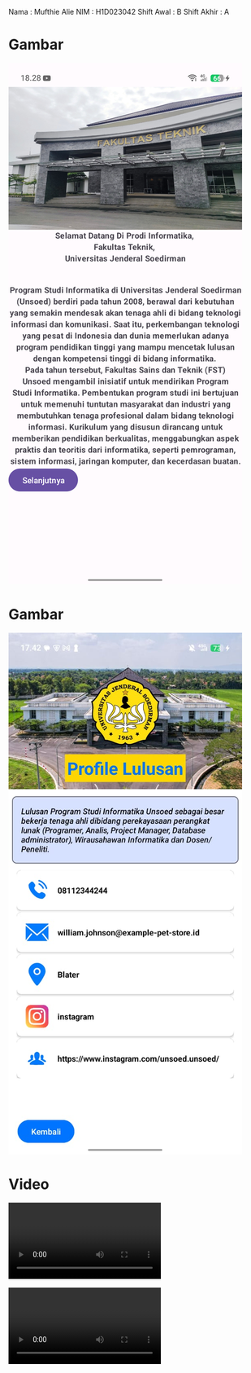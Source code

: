 Nama : Mufthie Alie
NIM  : H1D023042
Shift Awal : B
Shift Akhir : A

# Gambar
![Pertemuan2](ScreenShoot/Pertemuan2.png)

# Gambar
![Pertemuan3](ScreenShoot/Pertemuan3.jpg)


# Video
![Pertemuan3](ScreenShoot/Pertemuan3.mp4)

![Pertemuan3](ScreenShoot/Pertemuan_3.mp4)
